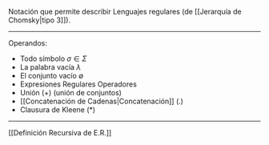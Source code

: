 Notación que permite describir Lenguajes regulares (de [[Jerarquía de Chomsky|tipo 3]]).
***
Operandos:
- Todo símbolo $σ∈Σ$
- La palabra vacía $λ$
- El conjunto vacío $∅$
- Expresiones Regulares
Operadores
- Unión $(+)$ (unión de conjuntos)
- [[Concatenación de Cadenas|Concatenación]] $(.)$
- Clausura de Kleene $(*)$
***
[[Definición Recursiva de E.R.]] 
